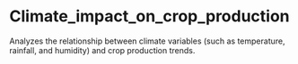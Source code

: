 # Climate_impact_on_crop_production
Analyzes the relationship between climate variables (such as temperature, rainfall, and humidity) and crop production trends.  
